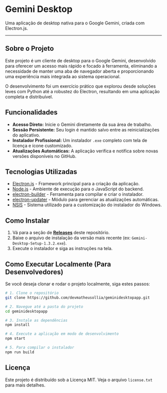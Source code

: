 # Gemini Desktop

Uma aplicação de desktop nativa para o Google Gemini, criada com Electron.js.



-----

## Sobre o Projeto

Este projeto é um cliente de desktop para o Google Gemini, desenvolvido para oferecer um acesso mais rápido e focado à ferramenta, eliminando a necessidade de manter uma aba de navegador aberta e proporcionando uma experiência mais integrada ao sistema operacional.

O desenvolvimento foi um exercício prático que explorou desde soluções leves com Python até a robustez do Electron, resultando em uma aplicação completa e distribuível.

## Funcionalidades

  * **Acesso Direto:** Inicie o Gemini diretamente da sua área de trabalho.
  * **Sessão Persistente:** Seu login é mantido salvo entre as reinicializações do aplicativo.
  * **Instalador Profissional:** Um instalador `.exe` completo com tela de licença e ícone customizado.
  * **Atualizações Automáticas:** A aplicação verifica e notifica sobre novas versões disponíveis no GitHub.

## Tecnologias Utilizadas

  * [Electron.js](https://www.electronjs.org/) - Framework principal para a criação da aplicação.
  * [Node.js](https://nodejs.org/en) - Ambiente de execução para o JavaScript do backend.
  * [electron-builder](https://www.electron.build/) - Ferramenta para compilar e criar o instalador.
  * [electron-updater](https://www.electron.build/auto-update) - Módulo para gerenciar as atualizações automáticas.
  * [NSIS](https://nsis.sourceforge.io/Main_Page) - Sistema utilizado para a customização do instalador do Windows.

## Como Instalar

1.  Vá para a seção de **[Releases](https://github.com/devmatheusollia/GeminiDesktopApp/releases)** deste repositório.
2.  Baixe o arquivo de instalação da versão mais recente (ex: `Gemini-Desktop-Setup-1.3.2.exe`).
3.  Execute o instalador e siga as instruções na tela.


## Como Executar Localmente (Para Desenvolvedores)

Se você deseja clonar e rodar o projeto localmente, siga estes passos:

```bash
# 1. Clone o repositório
git clone https://github.com/devmatheusollia/geminidesktopapp.git

# 2. Navegue até a pasta do projeto
cd geminidesktopapp

# 3. Instale as dependências
npm install

# 4. Execute a aplicação em modo de desenvolvimento
npm start

# 5. Para compilar o instalador
npm run build
```

## Licença

Este projeto é distribuído sob a Licença MIT. Veja o arquivo `license.txt` para mais detalhes.
